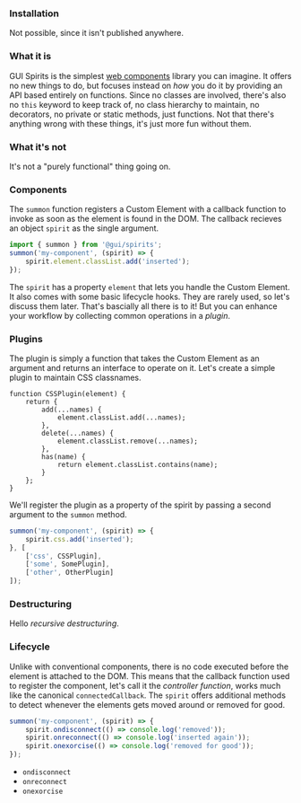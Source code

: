 ### Installation

Not possible, since it isn't published anywhere.

### What it is
GUI Spirits is the simplest [web components](https://developer.mozilla.org/en-US/docs/Web/Web_Components) library you can imagine. It offers no new things to do, but focuses instead on *how* you do it by providing an API based entirely on functions. Since no classes are involved, there's also no `this` keyword to keep track of, no class hierarchy to maintain, no decorators, no private or static methods, just functions. Not that there's anything wrong with these things, it's just more fun without them.

### What it's not
It's not a "purely functional" thing going on.

### Components

The `summon` function registers a Custom Element with a callback function to invoke as soon as the element is found in the DOM. The callback recieves an object `spirit` as the single argument.


```js
import { summon } from '@gui/spirits';
summon('my-component', (spirit) => {
	spirit.element.classList.add('inserted');
});
```

The `spirit` has a property `element` that lets you handle the Custom Element. It also comes with some basic lifecycle hooks. They are rarely used, so let's discuss them later. That's bascially all there is to it! But you can enhance your workflow by collecting common operations in a *plugin*.

### Plugins

The plugin is simply a function that takes the Custom Element as an argument and returns an interface to operate on it. Let's create a simple plugin to maintain CSS classnames. 


```
function CSSPlugin(element) {
	return {
		add(...names) {
			element.classList.add(...names);
		},
		delete(...names) {
			element.classList.remove(...names);
		},
		has(name) {
			return element.classList.contains(name);
		}
	};
}
```

We'll register the plugin as a property of the spirit by passing a second argument to the `summon` method.


```js
summon('my-component', (spirit) => {
	spirit.css.add('inserted');
}, [
	['css', CSSPlugin],
	['some', SomePlugin],
	['other', OtherPlugin]
]);
```

### Destructuring

Hello *recursive destructuring*.


### Lifecycle
 
Unlike with conventional components, there is no code executed before the element is attached to the DOM. This means that the callback function used to register the component, let's call it the *controller function*, works much like the canonical `connectedCallback`. The `spirit` offers additional methods to detect whenever the elements gets moved around or removed for good.

```js
summon('my-component', (spirit) => {
	spirit.ondisconnect(() => console.log('removed'));
	spirit.onreconnect(() => console.log('inserted again'));
	spirit.onexorcise(() => console.log('removed for good'));
});
```

* `ondisconnect` 
* `onreconnect`
* `onexorcise`